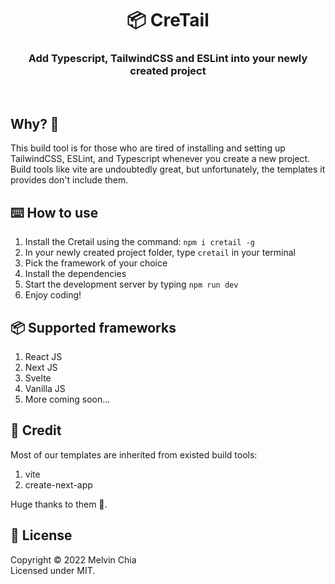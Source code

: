 <h1 align="center">📦 CreTail</h1>
<h3 align="center">Add Typescript, TailwindCSS and ESLint into your newly created project</h3>

<br/>

## Why? 🤔

This build tool is for those who are tired of installing and setting up TailwindCSS, ESLint, and Typescript whenever you create a new project. Build tools like vite are undoubtedly great, but unfortunately, the templates it provides don't include them. 

## ⌨️ How to use

1. Install the Cretail using the command: `npm i cretail -g`
2. In your newly created project folder, type `cretail` in your terminal
3. Pick the framework of your choice
4. Install the dependencies
5. Start the development server by typing `npm run dev`
6. Enjoy coding!

## 📦 Supported frameworks

1. React JS
2. Next JS
3. Svelte
4. Vanilla JS
5. More coming soon...

## 📄 Credit

Most of our templates are inherited from existed build tools:

1. vite
2. create-next-app

Huge thanks to them 💖.

## 📄 License

Copyright © 2022 Melvin Chia<br/>
Licensed under MIT.
